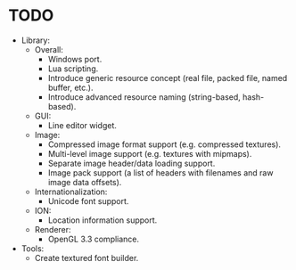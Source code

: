 # TODO
* Library:
	* Overall:
		- Windows port.
		- Lua scripting.
		- Introduce generic resource concept (real file, packed file, named buffer, etc.).
		- Introduce advanced resource naming (string-based, hash-based).
	* GUI:
		- Line editor widget.
	* Image:
		- Compressed image format support (e.g. compressed textures).
		- Multi-level image support (e.g. textures with mipmaps).
		- Separate image header/data loading support.
		- Image pack support (a list of headers with filenames and raw image data offsets).
	* Internationalization:
		- Unicode font support.
	* ION:
		- Location information support.
	* Renderer:
		- OpenGL 3.3 compliance.
* Tools:
	- Create textured font builder.
